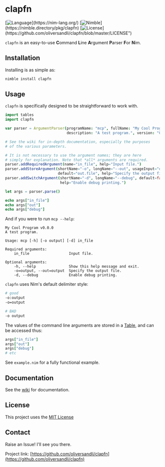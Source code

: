 # clapfn

[![Language](https://img.shields.io/badge/language-nim-yellow?style=flat-square&logo=nim")](https://nim-lang.org/)
[![Nimble](https://img.shields.io/badge/nimble%20repo-clapfn-yellowgreen?style=flat-square&")](https://nimble.directory/pkg/clapfn)
[![License](https://img.shields.io/badge/license-MIT-blue?style=flat-square&logo=github")](https://github.com/oliversandli/clapfn/blob/master/LICENSE")

`clapfn` is an easy-to-use **C**ommand **L**ine **A**rgument **P**arser **F**or **N**im.

## Installation

Installing is as simple as:
```bash
nimble install clapfn
```

## Usage

`clapfn` is specifically designed to be straightforward to work with.
```nim
import tables
import clapfn

var parser = ArgumentParser(programName: "mcp", fullName: "My Cool Program",
                            description: "A test program.", version: "0.0.0")

# See the wiki for in-depth documentation, especially the purposes
# of the various parameters.

# It is not necessary to use the argument names; they are here
# simply for explanation. Note that *all* arguments are required.
parser.addRequiredArgument(name="in_file", help="Input file.")
parser.addStoreArgument(shortName="-o", longName="--out", usageInput="output",
                        default="out.file", help="Specify the output file.")
parser.addSwitchArgument(shortName="-d", longName="--debug", default=false,
                         help="Enable debug printing.")

let args = parser.parse()

echo args["in_file"]
echo args["out"]
echo args["debug"]
```

And if you were to run `mcp --help`:
```
My Cool Program v0.0.0
A test program.

Usage: mcp [-h] [-o output] [-d] in_file

Required arguments:
    in_file                  Input file.

Optional arguments:
    -h, --help               Show this help message and exit.
    -o=output, --out=output  Specify the output file.
    -d, --debug              Enable debug printing.
```

`clapfn` uses Nim's default delimiter style:
```bash
# good
-o:output
-o=output

# BAD
-o output
```

The values of the command line arguments are stored in a [Table](https://nim-lang.org/docs/tables.html), and can be accessed thus:
```nim
args["in_file"]
args["out"]
args["debug"]
# etc
```

See `example.nim` for a fully functional example.

## Documentation

See the [wiki](https://github.com/oliversandli/clapfn/wiki) for documentation.

## License

This project uses the [MIT License](https://github.com/oliversandli/clapfn/blob/master/LICENSE)

## Contact

Raise an Issue! I'll see you there.

Project link: [https://github.com/oliversandli/clapfn](https://github.com/oliversandli/clapfn)
